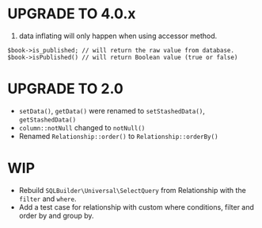 UPGRADE TO 4.0.x
======================

1. data inflating will only happen when using accessor method.

```
$book->is_published; // will return the raw value from database.
$book->isPublished() // will return Boolean value (true or false)
```



UPGRADE TO 2.0
======================

- `setData()`, `getData()` were renamed to `setStashedData()`, `getStashedData()`
- `column::notNull` changed to `notNull()`
- Renamed `Relationship::order()` to `Relationship::orderBy()`

WIP
======================

- Rebuild `SQLBuilder\Universal\SelectQuery` from Relationship with the `filter` and `where`.
- Add a test case for relationship with custom where conditions, filter and order by and group by.
